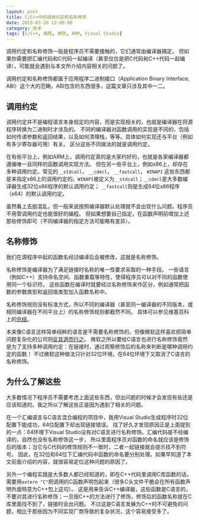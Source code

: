 ```yaml
---
layout: post
title: C/C++中的调用约定和名称修饰
date: 2015-03-26 12:00:00
category: 技术
tags: [C/C++, 编程, 微软, ARM, Visual Studio]
---
```


调用约定和名称修饰一般是程序员不需要接触的，它们通常由编译器搞定。
但如果你需要把汇编代码和C代码一起编译（甚至仅仅是把C代码和C++代码一起编译），可能就会遇到与本文所介绍内容相关的问题了。

<!--more-->

调用约定和名称修饰都属于应用程序二进制接口（Application Binary Interface, ABI）这个大的范畴。ABI包含的东西很多，这篇文章只涉及其中一二。

## 调用约定

调用约定并不是编程语言本身规定的内容，而是实现相关的，也就是编译器在将源程序转换为二进制时才涉及的。
不同的编译器对函数调用的实现是不同的，包括如何传递参数和返回结果，以及如何清理栈，等等。具体如何实现还与平台（例如有多少寄存器可用）有关。
区分这些不同做法的就是调用约定。

在有些平台上，例如ARM上，调用约定真的是大家约好的，也就是各家编译器都遵循唯一且同样的函数调用实现方法。
但在另一些平台上，例如x86上，却存在多种调用约定。常见的`__stdcall`， `__cdecl`， `__fastcall`， `WINAPI`
这些东西都是来指定x86上的调用约定的。`WINAPI`被定义为`__stdcall`；`__cdecl`是大多数编译器生成32位x86程序的默认调用约定；
`__fastcall`则是生成64位x86程序（x64）的默认调用约定。

虽然看上去挺混乱，但一般来说按照编译器默认处理就不会出现什么问题。程序员不用管调用约定也能很好的编程。
但如果想要自己指定，在函数声明前增加上述那些修饰即可（不同编译器的指定方法可能略有差异）。

## 名称修饰

我们在源程序中起的函数名经过编译后会被修改，这就是名称修饰。

名称修饰是编译器为了满足链接时名称的唯一性要求采取的一种手段。
一些语言（例如C++）支持命名空间、函数重载等特性，使得程序员可以对不同的函数使用同一个标识符。
这些函数在编译时就要经过名称修饰来作区分，例如通常把函数的参数类型和返回值类型加入函数名称中。

名称修饰规则没有标准方式，所以不同的编译器（甚至同一编译器的不同版本，或相同编译器在不同平台上）的名称修饰规则都截然不同。
具体可以参见维基百科上的[总结](http://en.wikipedia.org/wiki/Name_mangling)。

本来像C语言这样简单纯粹的语言是不需要名称修饰的，但像微软这样喜欢把简单问题复杂化的公司则[反其道而行之](https://msdn.microsoft.com/en-us/library/x7kb4e2f.aspx)。
微软之所以要给C语言也进行名称修饰竟然是为了支持多种调用约定：在链接时，通过观察修饰后的名称来判断是哪种调用约定的函数！
不过微软这种做法只针对32位环境，在64位环境下又取消了C语言的名称修饰。

## 为什么了解这些

大多数情况下程序员不需要考虑上面这些东西，但出问题的时候才会发现有些还是应该知道的。我之所以了解这些正是因为遇到了相关的问题。

在一个汇编语言与C语言混合编程的项目中，我用Visual Studio生成程序时32位配置下能成功，64位配置下却出现链接错误。
找了好久才发现原因正是上面提到的一点：64环境下Visual Studio没有对C语言进行名称修饰。汇编代码是不经编译的，自然也没有名称修饰这一步，
所以里面程序员对函数的命名就应该是修饰后的版本；当它与C代码的修饰规则不一致时，二者一起链接就会提示找不到符号。
因此，在32位和64位下汇编代码中函数的命名要分别处理。如果早知道了本文前面介绍的内容，就很容易定位这种问题的原因了。

另外一个编程实践是大多数人都已经知道的，即在C++代码里调用C库函数的话，需要用`extern "C"`把调用的C函数声明包起来（很多C头文件干脆会在所有函数声明外面特意为C++包上这句）。
这是用来告诉C++编译器，这些函数是C语言的，不要对其进行名称修饰；一旦按C++的方法进行了修饰，修饰后的函数名称就在C库里面找不到了，链接时会出问题。
不过这是C语言发展为C++时不可避免的问题，相比于那些因为不同实现厂商导致的复杂状况，这个容易接受多了。